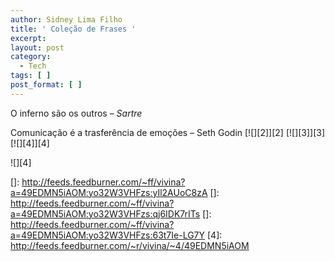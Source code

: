 ```yaml
---
author: Sidney Lima Filho
title: ' Coleção de Frases '
excerpt:
layout: post
category:
  - Tech
tags: [ ]
post_format: [ ]
---
```

O inferno são os outros – *Sartre*

Comunicação é a trasferência de emoções – Seth Godin [![][2]</img>][2] [![][3]</img>][3] [![][4]</img>][4] 

![][4]

 []: http://feeds.feedburner.com/~ff/vivina?a=49EDMN5iAOM:yo32W3VHFzs:yIl2AUoC8zA
 []: http://feeds.feedburner.com/~ff/vivina?a=49EDMN5iAOM:yo32W3VHFzs:qj6IDK7rITs
 []: http://feeds.feedburner.com/~ff/vivina?a=49EDMN5iAOM:yo32W3VHFzs:63t7Ie-LG7Y
 [4]: http://feeds.feedburner.com/~r/vivina/~4/49EDMN5iAOM